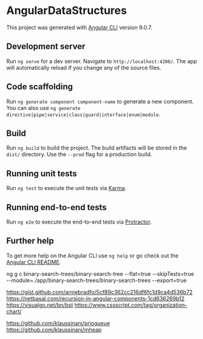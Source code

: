 # AngularDataStructures

This project was generated with [Angular CLI](https://github.com/angular/angular-cli) version 9.0.7.

## Development server

Run `ng serve` for a dev server. Navigate to `http://localhost:4200/`. The app will automatically reload if you change any of the source files.

## Code scaffolding

Run `ng generate component component-name` to generate a new component. You can also use `ng generate directive|pipe|service|class|guard|interface|enum|module`.

## Build

Run `ng build` to build the project. The build artifacts will be stored in the `dist/` directory. Use the `--prod` flag for a production build.

## Running unit tests

Run `ng test` to execute the unit tests via [Karma](https://karma-runner.github.io).

## Running end-to-end tests

Run `ng e2e` to execute the end-to-end tests via [Protractor](http://www.protractortest.org/).

## Further help

To get more help on the Angular CLI use `ng help` or go check out the [Angular CLI README](https://github.com/angular/angular-cli/blob/master/README.md).

ng g c binary-search-trees/binary-search-tree --flat=true --skipTests=true --module=./app/binary-search-trees/binary-search-trees --export=true

https://gist.github.com/arniebradfo/5cf89c362cc216df6fc1d9ca4d536b72
https://netbasal.com/recursion-in-angular-components-1cd636269b12
https://visualgo.net/bn/bst
https://www.cssscript.com/tag/organization-chart/

https://github.com/klaussinani/prioqueue
https://github.com/klaussinani/mheap

